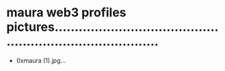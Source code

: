 # maura web3 profiles pictures...............................................................................
- 0xmaura (1).jpg...
